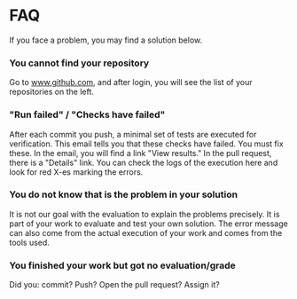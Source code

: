 # FAQ

If you face a problem, you may find a solution below.

### You cannot find your repository

Go to www.github.com, and after login, you will see the list of your repositories on the left.

### "Run failed" / "Checks have failed"

After each commit you push, a minimal set of tests are executed for verification. This email tells you that these checks have failed. You must fix these. In the email, you will find a link "View results." In the pull request, there is a "Details" link. You can check the logs of the execution here and look for red X-es marking the errors.

### You do not know that is the problem in your solution

It is not our goal with the evaluation to explain the problems precisely. It is part of your work to evaluate and test your own solution. The error message can also come from the actual execution of your work and comes from the tools used.

### You finished your work but got no evaluation/grade

Did you: commit? Push? Open the pull request? Assign it?
